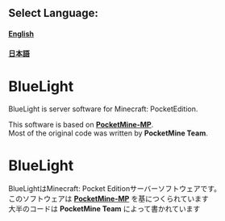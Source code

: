 ﻿## Select Language:
####  [English](#ENG)
####  [日本語](#JPN)

# <a name="ENG"></a>BlueLight
BlueLight is server software for Minecraft: PocketEdition.<br>

This software is based on **[PocketMine-MP](https://github.com/PocketMine/PocketMine-MP)**.<br>
Most of the original code was written by **PocketMine Team**.<br>

# <a name="JPN"></a>BlueLight
BlueLightはMinecraft: Pocket Editionサーバーソフトウェアです。<br>
このソフトウェアは **[PocketMine-MP](http://github.com/PocketMine/PocketMine-MP)** を基につくられています<br>
大半のコードは **PocketMine Team** によって書かれています<br>
